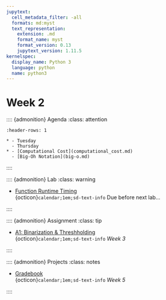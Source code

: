 ```yaml
---
jupytext:
  cell_metadata_filter: -all
  formats: md:myst
  text_representation:
    extension: .md
    format_name: myst
    format_version: 0.13
    jupytext_version: 1.11.5
kernelspec:
  display_name: Python 3
  language: python
  name: python3
---
```


# Week 2

:::: {admonition} Agenda
:class: attention

``` {list-table}
:header-rows: 1

* - Tuesday
  - Thursday
* - [Computational Cost](computational_cost.md)
  - [Big-Oh Notation](big-o.md)

```

::::

:::: {admonition} Lab
:class: warning

- [Function Runtime Timing](labs/lab-02/readme.md)  
{octicon}`calendar;1em;sd-text-info` Due before next lab...

::::

:::: {admonition} Assignment
:class: tip

- [A1: Binarization & Threshholding](assignments/a1/readme.md)  
{octicon}`calendar;1em;sd-text-info` _Week 3_

::::

:::: {admonition} Projects
:class: notes

- [Gradebook](projects/review_project_sp23.md)  
{octicon}`calendar;1em;sd-text-info`  _Week 5_

::::
